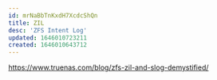 ```yaml
---
id: mrNaBbTnKxdH7XcdcShQn
title: ZIL
desc: 'ZFS Intent Log'
updated: 1646010723211
created: 1646010643712
---
```


<https://www.truenas.com/blog/zfs-zil-and-slog-demystified/>
